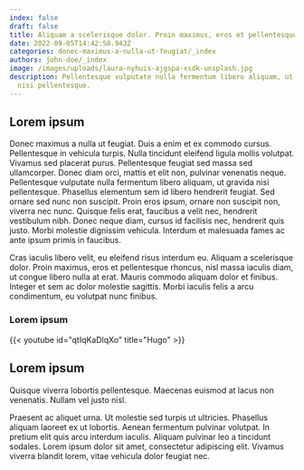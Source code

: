 ```yaml
---
index: false
draft: false
title: Aliquam a scelerisque dolor. Proin maximus, eros et pellentesque
date: 2022-09-05T14:42:58.943Z
categories: donec-maximus-a-nulla-ut-feugiat/_index
authors: john-doe/_index
image: /images/uploads/laura-nyhuis-ajgspa-xsdk-unsplash.jpg
description: Pellentesque vulputate nulla fermentum libero aliquam, ut gravida
  nisi pellentesque.
---
```

## Lorem ipsum

Donec maximus a nulla ut feugiat. Duis a enim et ex commodo cursus. Pellentesque in vehicula turpis. Nulla tincidunt eleifend ligula mollis volutpat. Vivamus sed placerat purus. Pellentesque feugiat sed massa sed ullamcorper. Donec diam orci, mattis et elit non, pulvinar venenatis neque. Pellentesque vulputate nulla fermentum libero aliquam, ut gravida nisi pellentesque. Phasellus elementum sem id libero hendrerit feugiat. Sed ornare sed nunc non suscipit. Proin eros ipsum, ornare non suscipit non, viverra nec nunc. Quisque felis erat, faucibus a velit nec, hendrerit vestibulum nibh. Donec neque diam, cursus id facilisis nec, hendrerit quis justo. Morbi molestie dignissim vehicula. Interdum et malesuada fames ac ante ipsum primis in faucibus.

Cras iaculis libero velit, eu eleifend risus interdum eu. Aliquam a scelerisque dolor. Proin maximus, eros et pellentesque rhoncus, nisl massa iaculis diam, ut congue libero nulla at erat. Mauris commodo aliquam dolor et finibus. Integer et sem ac dolor molestie sagittis. Morbi iaculis felis a arcu condimentum, eu volutpat nunc finibus.

### Lorem ipsum

{{< youtube id="qtIqKaDlqXo" title="Hugo" >}}

## Lorem ipsum

Quisque viverra lobortis pellentesque. Maecenas euismod at lacus non venenatis. Nullam vel justo nisl.

Praesent ac aliquet urna. Ut molestie sed turpis ut ultricies. Phasellus aliquam laoreet ex ut lobortis. Aenean fermentum pulvinar volutpat. In pretium elit quis arcu interdum iaculis. Aliquam pulvinar leo a tincidunt sodales. Lorem ipsum dolor sit amet, consectetur adipiscing elit. Vivamus viverra blandit lorem, vitae vehicula dolor feugiat nec.